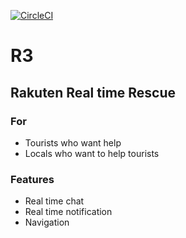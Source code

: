[![CircleCI](https://circleci.com/gh/T45K/R3.svg?style=svg)](https://circleci.com/gh/T45K/R3)

# R3
## Rakuten Real time Rescue

### For
- Tourists who want help
- Locals who want to help tourists

### Features
- Real time chat
- Real time notification
- Navigation

<!-- # skeleton
set file path of JSON file that contains your service account key to the environment variable GOOGLE_APPLICATION_CREDENTIALS.
(see https://cloud.google.com/docs/authentication/getting-started)
-->
